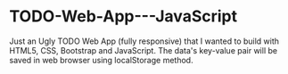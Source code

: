 # TODO-Web-App---JavaScript
Just an Ugly TODO Web App (fully responsive) that I wanted to build with HTML5, CSS, Bootstrap and JavaScript. The data's key-value pair will be saved in web browser using localStorage method.  
